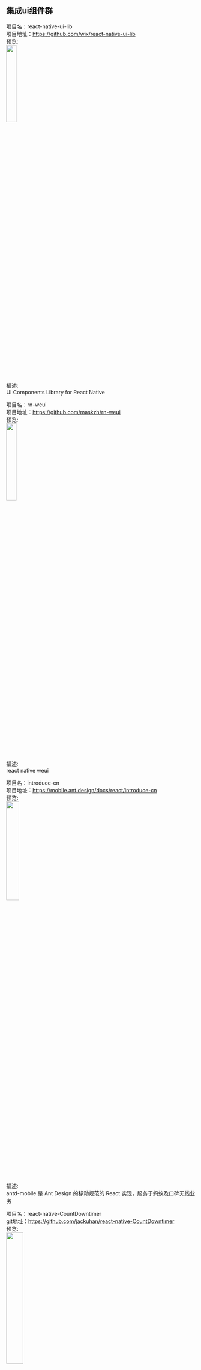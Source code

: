 ## 集成ui组件群<br>



项目名：react-native-ui-lib<br>
项目地址：https://github.com/wix/react-native-ui-lib<br>
预览:<br>
<img src="https://cloud.githubusercontent.com/assets/1780255/24791489/f5db80f4-1b82-11e7-8538-5a3388fb4345.png" width="23%"/>
<br>
描述:<br>
UI Components Library for React Native
<br>

项目名：rn-weui<br>
项目地址：https://github.com/maskzh/rn-weui<br>
预览:<br>
<img src="https://camo.githubusercontent.com/773e6184a6edb25462d800134f1624effed6a473/687474703a2f2f656c6c696f74742e62302e7570616979756e2e636f6d2f696d672f3761316335313438393321736d" width="23%"/>
<br>
描述:<br>
react native weui
<br>

项目名：introduce-cn<br>
项目地址：https://mobile.ant.design/docs/react/introduce-cn<br>
预览:<br>
<img src="https://zos.alipayobjects.com/rmsportal/wIjMDnsrDoPPcIV.png" width="26%"/>
<br>
描述:<br>
antd-mobile 是 Ant Design 的移动规范的 React 实现，服务于蚂蚁及口碑无线业务
<br>

项目名：react-native-CountDowntimer<br>
git地址：https://github.com/jackuhan/react-native-CountDowntimer<br>
预览:<br>
<img src="https://github.com/jackuhan/react-native-CountDowntimer/raw/master/art.png" width="30%"/>
<br>
描述:<br>
react native countdown timer component which Only needs a end time.倒计时控件
<br>

项目名：react-native-ui-lib<br>
git地址：https://github.com/wix/react-native-ui-lib<br>
预览:<br>
<img src="https://cloud.githubusercontent.com/assets/1780255/24791489/f5db80f4-1b82-11e7-8538-5a3388fb4345.png" width="23%"/>
<br>
描述:<br>
UI Components Library for React Native
<br>


项目名：react-native-material-kit<br>
git地址：https://github.com/xinthink/react-native-material-kit<br>
预览:<br>
<img src="https://cloud.githubusercontent.com/assets/390805/9288698/01e31432-4387-11e5-98e5-85b18471baeb.gif" width="38%"/>
<br>
描述:<br>
Bringing Material Design to React Native http://j.mp/rnmdk
<br>


项目名：react-native-credit-card-input<br>
git地址：https://github.com/sbycrosz/react-native-credit-card-input<br>
预览:<br>
<img src="https://github.com/sbycrosz/react-native-credit-card-input/raw/master/preview-android.gif?raw=true" width="25%"/>
<br>
描述:<br>
Easy, cross-platform credit-card input for your React Native Project! Start accepting payment 💰 in your app today
<br>

